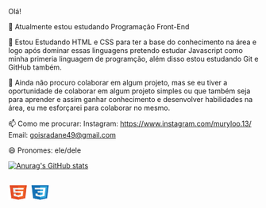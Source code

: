 Olá! 

 🔭 Atualmente estou estudando Programação Front-End
 
 🌱 Estou Estudando HTML e CSS para ter a base do conhecimento na área e logo após dominar essas linguagens pretendo estudar Javascript como minha primeria linguagem de programção, além disso estou estudando Git e GitHub também.
 
 👯 Ainda não procuro colaborar em algum projeto, mas se eu tiver a oportunidade de colaborar em algum projeto simples ou que também seja para aprender e assim ganhar conhecimento e desenvolver habilidades na área, eu me esforçarei para colaborar no mesmo.
 
 📫 Como me procurar: Instagram: https://www.instagram.com/muryloo.13/
                       Email: goisradane49@gmail.com
                       
 😄 Pronomes: ele/dele

[![Anurag's GitHub stats](https://github-readme-stats.vercel.app/api?username=delkiil&show_icons=true&theme=highcontrast&bg_color=90,000000,73ff91&border_radius=6.5)](https://github.com/anuraghazra/github-readme-stats)

<div style="display: inline_block"><br>
  <img align="center" alt="Rafa-HTML" height="30" width="40" src="https://raw.githubusercontent.com/devicons/devicon/master/icons/html5/html5-original.svg">
  <img align="center" alt="Rafa-CSS" height="30" width="40" src="https://raw.githubusercontent.com/devicons/devicon/master/icons/css3/css3-original.svg">
